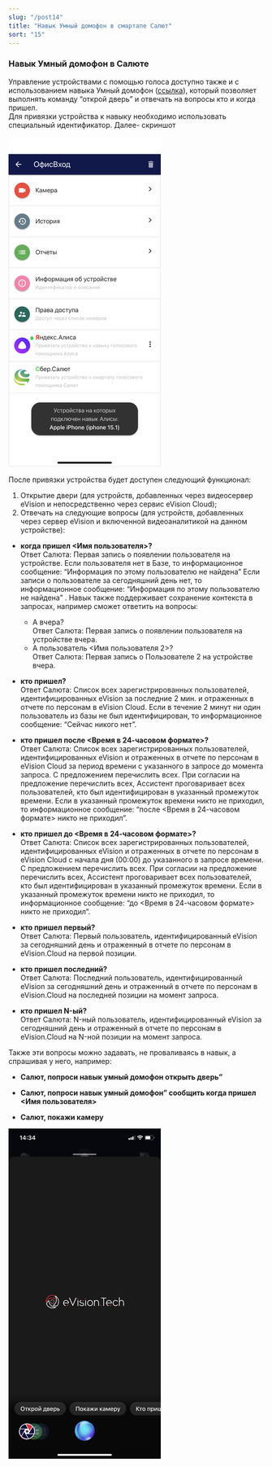 ```yaml
---
slug: "/post14"
title: "Навык Умный домофон в смартапе Салют"
sort: "15"
---
```


### Навык Умный домофон  в Салюте

Управление устройствами с помощью голоса доступно также и с использованием навыка Умный домофон ([ссылка](https://salute.sber.ru/)), который позволяет выполнять команду “открой дверь” и отвечать на вопросы кто и когда пришел.  
Для привязки устройства к навыку необходимо использовать специальный идентификатор. Далее- скриншот

![](images/Alica(2).png)

После привязки устройства будет доступен следующий функционал:  
1. Открытие двери (для устройств, добавленных через видеосервер eVision и непосредственно через сервис eVision Cloud);  
2. Отвечать на следующие вопросы (для устройств, добавленных через сервер eVision и включенной видеоаналитикой на данном устройстве):  

- **когда пришел <Имя пользователя>?**  
Ответ Салюта: Первая запись о появлении пользователя на устройстве. 
Если пользователя нет в Базе, то информационное сообщение: “Информация по этому пользователю не найдена” 
Если записи о пользователе за сегодняшний день нет, то информационное сообщение:  “Информация по этому пользователю не найдена” .
Навык также поддерживает сохранение контекста в запросах, например сможет ответить на вопросы:  
  - А вчера?  
   Ответ Салюта: Первая запись о появлении пользователя на устройстве вчера.  
  - А пользователь <Имя пользователя 2>?  
   Ответ Салюта: Первая запись о Пользователе 2 на устройстве вчера.  

- **кто пришел?**  
Ответ Салюта: Список всех зарегистрированных пользователей, идентифицированных eVision за последние 2 мин. и отраженных в отчете по персонам в eVision Cloud.
Если в течение 2 минут ни один пользователь из базы не был идентифицирован, то информационное сообщение: “Сейчас никого нет”.  

- **кто пришел после <Время в 24-часовом формате>?**  
Ответ Салюта:  Список всех зарегистрированных пользователей, идентифицированных eVision и отраженных в отчете по персонам в eVision Cloud за период времени с указанного в запросе до момента запроса. С предложением перечислить всех. При согласии на предложение перечислить всех, Ассистент проговаривает всех пользователей, кто был идентифицирован в указанный промежуток времени. Если в указанный промежуток времени никто не приходил, то информационное сообщение: “после <Время в 24-часовом формате> никто не приходил”.  

- **кто пришел до <Время в 24-часовом формате>?**  
Ответ Салюта:  Список всех зарегистрированных пользователей, идентифицированных eVision и отраженных в отчете по персонам в eVision Cloud с начала дня (00:00) до указанного в запросе времени. С предложением перечислить всех. При согласии на предложение перечислить всех, Ассистент проговаривает всех пользователей, кто был идентифицирован в указанный промежуток времени. Если в указанный промежуток времени никто не приходил, то информационное сообщение: “до <Время в 24-часовом формате> никто не приходил”.

- **кто пришел первый?**  
Ответ Салюта: Первый пользователь, идентифицированный eVision за сегодняшний день и отраженный в отчете по персонам в eVision.Cloud на первой позиции.
  
- **кто пришел последний?**  
Ответ Салюта: Последний  пользователь, идентифицированный eVision за сегодняшний день и отраженный в отчете по персонам в eVision.Cloud на последней  позиции на момент запроса. 
   
- **кто пришел N-ый?**  
Ответ Салюта: N-ный пользователь, идентифицированный eVision за сегодняшний день и отраженный в отчете по персонам в eVision.Cloud на N-ной  позиции на момент запроса.

Также эти вопросы можно задавать, не проваливаясь в навык, а спрашивая у него, например:  
- **Салют, попроси навык умный домофон открыть дверь”**   
  
- **Салют, попроси навык умный домофон” сообщить когда пришел <Имя пользователя>**   

- **Салют, покажи камеру**  

![](images/Alica(3).png)

